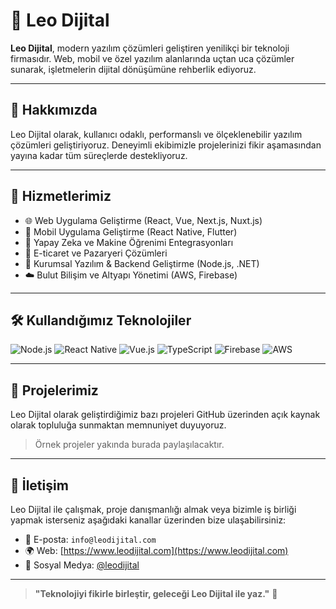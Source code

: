 # 🦁 Leo Dijital

**Leo Dijital**, modern yazılım çözümleri geliştiren yenilikçi bir teknoloji firmasıdır. Web, mobil ve özel yazılım alanlarında uçtan uca çözümler sunarak, işletmelerin dijital dönüşümüne rehberlik ediyoruz.

---

## 🚀 Hakkımızda

Leo Dijital olarak, kullanıcı odaklı, performanslı ve ölçeklenebilir yazılım çözümleri geliştiriyoruz. Deneyimli ekibimizle projelerinizi fikir aşamasından yayına kadar tüm süreçlerde destekliyoruz.

---

## 💼 Hizmetlerimiz

- 🌐 Web Uygulama Geliştirme (React, Vue, Next.js, Nuxt.js)
- 📱 Mobil Uygulama Geliştirme (React Native, Flutter)
- 🧠 Yapay Zeka ve Makine Öğrenimi Entegrasyonları
- 🛒 E-ticaret ve Pazaryeri Çözümleri
- 🔐 Kurumsal Yazılım & Backend Geliştirme (Node.js, .NET)
- ☁️ Bulut Bilişim ve Altyapı Yönetimi (AWS, Firebase)

---

## 🛠️ Kullandığımız Teknolojiler

![Node.js](https://img.shields.io/badge/Node.js-339933?style=for-the-badge&logo=nodedotjs&logoColor=white)
![React Native](https://img.shields.io/badge/React_Native-20232A?style=for-the-badge&logo=react&logoColor=61DAFB)
![Vue.js](https://img.shields.io/badge/Vue.js-42b883?style=for-the-badge&logo=vue.js&logoColor=white)
![TypeScript](https://img.shields.io/badge/TypeScript-3178c6?style=for-the-badge&logo=typescript&logoColor=white)
![Firebase](https://img.shields.io/badge/Firebase-ffca28?style=for-the-badge&logo=firebase&logoColor=black)
![AWS](https://img.shields.io/badge/AWS-232f3e?style=for-the-badge&logo=amazon-aws&logoColor=white)

---

## 📂 Projelerimiz

Leo Dijital olarak geliştirdiğimiz bazı projeleri GitHub üzerinden açık kaynak olarak topluluğa sunmaktan memnuniyet duyuyoruz.

> Örnek projeler yakında burada paylaşılacaktır.

---

## 🤝 İletişim

Leo Dijital ile çalışmak, proje danışmanlığı almak veya bizimle iş birliği yapmak isterseniz aşağıdaki kanallar üzerinden bize ulaşabilirsiniz:

- 📧 E-posta: `info@leodijital.com`  
- 🌍 Web: [https://www.leodijital.com](https://www.leodijital.com)  
- 📱 Sosyal Medya: [@leodijital](https://instagram.com/leodijital)

---

> **"Teknolojiyi fikirle birleştir, geleceği Leo Dijital ile yaz."** 🦁
